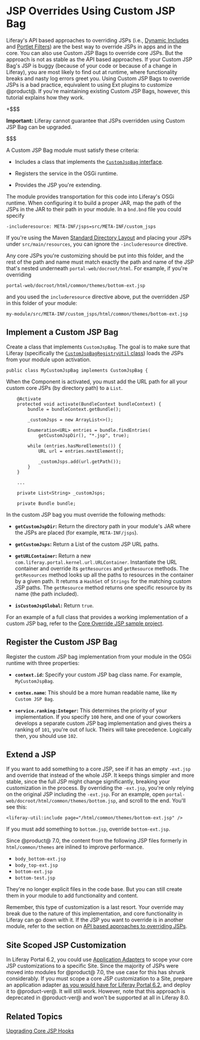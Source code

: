 # JSP Overrides Using Custom JSP Bag [](id=jsp-overrides-using-custom-jsp-bag)

Liferay's API based approaches to overriding JSPs (i.e.,
[Dynamic Includes](/develop/tutorials/-/knowledge_base/7-1/customizing-jsps-with-dynamic-includes)
and
[Portlet Filters](/develop/tutorials/-/knowledge_base/7-1/jsp-overrides-using-portlet-filters))
are the best way to override JSPs in apps and in the core. You can also use
Custom JSP Bags to override core JSPs. But the approach is not as stable as the
API based approaches. If your Custom JSP Bag's JSP is buggy (because of your
code or because of a change in Liferay), you are most likely to find out at
runtime, where functionality breaks and nasty log errors greet you. Using
Custom JSP Bags to override JSPs is a bad practice, equivalent to using Ext
plugins to customize @product@. If you're maintaining existing Custom JSP Bags,
however, this tutorial explains how they work.

+$$$

**Important:** Liferay cannot guarantee that JSPs overridden using Custom JSP
Bag can be upgraded.

$$$

A Custom JSP Bag module must satisfy these criteria: 

-   Includes a class that implements the
    [`CustomJspBag` interface](@platform-ref@/7.1-latest/javadocs/portal-impl/com/liferay/portal/deploy/hot/CustomJspBag.html).

-   Registers the service in the OSGi runtime.

-   Provides the JSP you're extending.

The module provides transportation for this code into Liferay's OSGi runtime.
When configuring it to build a proper JAR, map the path of the JSPs in the JAR
to their path in your module. In a `bnd.bnd` file you could specify 

    -includeresource: META-INF/jsps=src/META-INF/custom_jsps

If you're using the Maven [Standard Directory Layout](https://maven.apache.org/guides/introduction/introduction-to-the-standard-directory-layout.html)
and placing your JSPs under `src/main/resources`, you can ignore the
`-includeresource` directive.

Any core JSPs you're customizing should be put into this folder, and the rest of
the path and name must match exactly the path and name of the JSP that's nested
underneath `portal-web/docroot/html`. For example, if you're overriding

    portal-web/docroot/html/common/themes/bottom-ext.jsp 

and you used the `includeresource` directive above, put the overridden JSP in
this folder of your module:

    my-module/src/META-INF/custom_jsps/html/common/themes/bottom-ext.jsp

## Implement a Custom JSP Bag [](id=implement-a-custom-jsp-bag)

Create a class that implements `CustomJspBag`. The goal is to make sure that
Liferay (specifically the
[`CustomJspBagRegistryUtil` class](@platform-ref@/7.1-latest/javadocs/portal-impl/com/liferay/portal/deploy/hot/CustomJspBagRegistryUtil.html))
loads the JSPs from your module upon activation.

    public class MyCustomJspBag implements CustomJspBag {

When the Component is activated, you must add the URL path for all your custom
core JSPs (by directory path) to a `List`.

        @Activate
        protected void activate(BundleContext bundleContext) {
            bundle = bundleContext.getBundle();

            _customJsps = new ArrayList<>();

            Enumeration<URL> entries = bundle.findEntries(
                getCustomJspDir(), "*.jsp", true);

            while (entries.hasMoreElements()) {
                URL url = entries.nextElement();

                _customJsps.add(url.getPath());
            }
        }

        ...

        private List<String> _customJsps;

        private Bundle bundle;

In the custom JSP bag you must override the following methods:

-  **`getCustomJspDir`:** Return the directory path in your
module's JAR where the JSPs are placed (for example, `META-INF/jsps`).

-  **`getCustomJsps`:** Return a List of the custom JSP URL paths.

-  **`getURLContainer`:** Return a new
   `com.liferay.portal.kernel.url.URLContainer`. Instantiate the URL container
   and override its `getResources` and `getResource` methods. The `getResources`
   method looks up all the paths to resources in the container by a given path.
   It returns a `HashSet` of `Strings` for the matching custom JSP paths. The
   `getResource` method returns one specific resource by its name (the path
   included).

-  **`isCustomJspGlobal`:** Return `true`.

For an example of a full class that provides a working implementation of a
custom JSP bag, refer to the
[Core Override JSP sample project](/develop/reference/-/knowledge_base/7-1/core-jsp-hook).

## Register the Custom JSP Bag [](id=register-the-custom-jsp-bag)

Register the custom JSP bag implementation from your module in the OSGi runtime
with three properties:

-  **`context.id`:** Specify your custom JSP bag class name. For example,
   `MyCustomJspBag`.

-  **`contex.name`:** This should be a more human readable name, like `My Custom
   JSP Bag`.

-  **`service.ranking:Integer`:** This determines the priority of your
   implementation. If you specify `100` here, and one of your coworkers develops
   a separate custom JSP bag implementation and gives theirs a ranking of `101`,
   you're out of luck. Theirs will take precedence. Logically then, you should
   use `102`.

## Extend a JSP [](id=extend-a-jsp)

If you want to add something to a core JSP, see if it has an empty `-ext.jsp`
and override that instead of the whole JSP. It keeps things simpler and more
stable, since the full JSP might change significantly, breaking your
customization in the process. By overriding the `-ext.jsp`, you're only relying
on the original JSP including the `-ext.jsp`. For an example, open
`portal-web/docroot/html/common/themes/bottom.jsp`, and scroll to the end.
You'll see this:

    <liferay-util:include page="/html/common/themes/bottom-ext.jsp" />

If you must add something to `bottom.jsp`, override `bottom-ext.jsp`. 

Since @product@ 7.0, the content from the following JSP files formerly in
`html/common/themes` are inlined to improve performance.
 
- `body_bottom-ext.jsp`
- `body_top-ext.jsp`
- `bottom-ext.jsp`
- `bottom-test.jsp`

They're no longer explicit files in the code base. But you can still create them
in your module to add functionality and content. 

Remember, this type of customization is a last resort. Your override may break
due to the nature of this implementation, and core functionality in Liferay can
go down with it. If the JSP you want to override is in another module, refer to
the section on 
[API based approaches to overriding JSPs](/develop/tutorials/-/knowledge_base/7-1/jsp-overrides-using-custom-jsp-bag#using-portals-api-to-override-a-jsp).

## Site Scoped JSP Customization [](id=site-scoped-jsp-customization)

In Liferay Portal 6.2, you could use
[Application Adapters](/develop/tutorials/-/knowledge_base/6-2/customizing-sites-and-site-templates-with-application-adapters)
to scope your core JSP customizations to a specific Site. Since the majority of
JSPs were moved into modules for @product@ 7.0, the use case for this has shrunk
considerably. If you must scope a core JSP customization to a Site, prepare an
application adapter 
[as you would have for Liferay Portal 6.2](/develop/tutorials/-/knowledge_base/6-2/customizing-sites-and-site-templates-with-application-adapters),
and deploy it to @product-ver@. It will still work. However, note that this
approach is deprecated in @product-ver@ and won't be supported at all in Liferay
8.0.

<!-- Uncomment once we cover scoping to a site
If you're interested in scoping a module's JSP customization to a site, that's
another story. See the documentation on [using Dynamic Include](/develop/tutorials/-/knowledge_base/7-1/customizing-jsps-with-dynamic-includes).
-->

## Related Topics [](id=related-topics)

[Upgrading Core JSP Hooks](/develop/tutorials/-/knowledge_base/7-1/upgrading-core-jsp-hooks)
